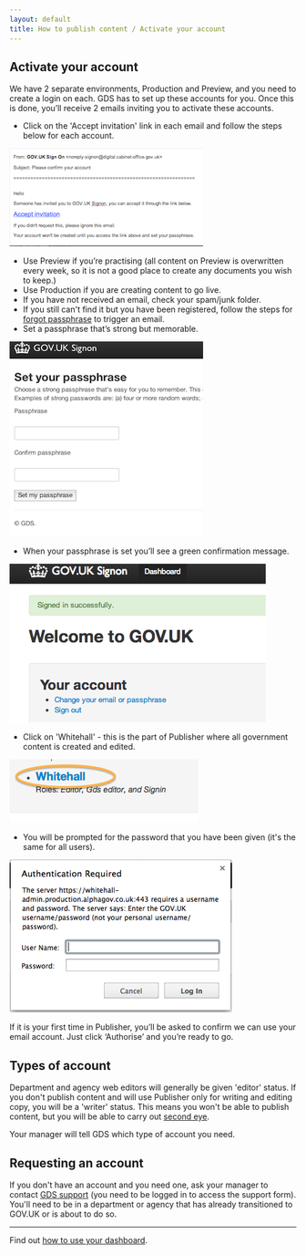 ```yaml
---
layout: default
title: How to publish content / Activate your account
---
```


## Activate your account

We have 2 separate environments, Production and Preview, and you need to create a login on each. GDS has to set up these accounts for you. Once this is done, you’ll receive 2 emails inviting you to activate these accounts.

* Click on the 'Accept invitation' link in each email and follow the steps below for each account.

![Get an account](get-an-account.png)

* Use Preview if you’re practising (all content on Preview is overwritten every week, so it is not a good place to create any documents you wish to keep.)
* Use Production if you are creating content to go live.   
* If you have not received an email, check your spam/junk folder. 
* If you still can't find it but you have been registered, follow the steps for [forgot passphrase](http://alphagov.github.io/inside-government-admin-guide/your-account/forgot-your-passphrase.html) to trigger an email. 
* Set a passphrase that’s strong but memorable.

![Get an account 2](get-an-account-2.png)

* When your passphrase is set you’ll see a green confirmation message.

![Get an account 3](get-an-account-3.png)

* Click on 'Whitehall' - this is the part of Publisher where all government content is created and edited. 

![Get an account 4](get-an-account-4.png)

* You will be prompted for the password that you have been given (it's the same for all users).

![Get an account 5](get-an-account-5.png)

If it is your first time in Publisher, you’ll be asked to confirm we can use your email account. Just click ‘Authorise’ and you’re ready to go.

## Types of account

Department and agency web editors will generally be given 'editor' status. If you don't publish content and will use Publisher only for writing and editing copy, you will be a 'writer' status. This means you won't be able to publish content, but you will be able to carry out [second eye](http://alphagov.github.io/inside-government-admin-guide/workflow-content/second-pair-of-eyes.html).

Your manager will tell GDS which type of account you need. 

## Requesting an account

If you don't have an account and you need one, ask your manager to contact [GDS support](https://support.production.alphagov.co.uk/) (you need to be logged in to access the support form). You'll need to be in a department or agency that has already transitioned to GOV.UK or is about to do so.


----------------------------------------------------------------------------------------------------------------
 
 
Find out [how to use your dashboard](http://alphagov.github.io/inside-government-admin-guide/first-steps/your-dashboard.html). 

